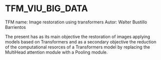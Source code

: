 # TFM_VIU_BIG_DATA
TFM name: Image restoration using transformers
Autor: Walter Bustillo Barrientos

The present has as its main objective the restoration of images applying models based on Transformers and as a secondary objective the reduction of the computational resorces of a Transformers model by replacing the MultiHead attention module with a Pooling module.
